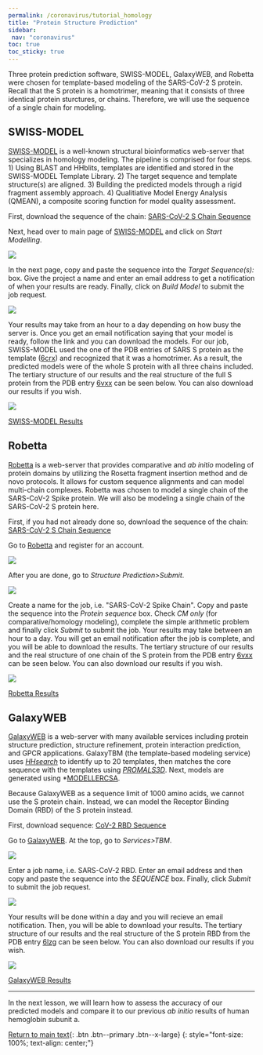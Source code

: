 ```yaml
---
permalink: /coronavirus/tutorial_homology
title: "Protein Structure Prediction"
sidebar: 
 nav: "coronavirus"
toc: true
toc_sticky: true
---
```


Three protein prediction software, SWISS-MODEL, GalaxyWEB, and Robetta were chosen for template-based modeling of the SARS-CoV-2 S protein. Recall that the S protein is a homotrimer, meaning that it consists of three identical protein sturctures, or chains. Therefore, we will use the sequence of a single chain for modeling.

## SWISS-MODEL
<a href="https://swissmodel.expasy.org/" target="_blank">SWISS-MODEL</a> is a well-known structural bioinformatics web-server that specializes in homology modeling. The pipeline is comprised for four steps. 1) Using BLAST and HHblits, templates are identified and stored in the SWISS-MODEL Template Library. 2) The target sequence and template structure(s) are aligned. 3) Building the predicted models through a rigid fragment assembly approach. 4) Qualitiative Model Energy Analysis (QMEAN), a composite scoring function for model quality assessment.

First, download the sequence of the chain: <a href="/multiscale_biological_modeling/_pages/coronavirus/files/CoV2SpikeProteinSeq.txt" download>SARS-CoV-2 S Chain Sequence</a>

Next, head over to main page of <a href="https://swissmodel.expasy.org/" target="_blank">SWISS-MODEL</a> and click on *Start Modelling*.

<img src="../_pages/coronavirus/files/HomologyTutorial/SWISS1.png">

In the next page, copy and paste the sequence into the *Target Sequence(s):* box. Give the project a name and enter an email address to get a notification of when your results are ready. Finally, click on *Build Model* to submit the job request.

<img src="../_pages/coronavirus/files/HomologyTutorial/SWISS2.png">

Your results may take from an hour to a day depending on how busy the server is. Once you get an email notification saying that your model is ready, follow the link and you can download the models. For our job, SWISS-MODEL used the one of the PDB entries of SARS S protein as the template (<a href="https://www.rcsb.org/structure/6CRX" target="_blank">6crx</a>) and recognized that it was a homotrimer. As a result, the predicted models were of the whole S protein with all three chains included. The tertiary structure of our results and the real structure of the full S protein from the PDB entry <a href="http://www.rcsb.org/structure/6VXX" target="_blank">6vxx</a> can be seen below. You can also download our results if you wish.

<img src="../_pages/coronavirus/files/HomologyTutorial/SWISSResults.png">

<a href="/multiscale_biological_modeling/_pages/coronavirus/files/SWISS_Model.zip" download>SWISS-MODEL Results</a>

## Robetta
<a href="https://robetta.bakerlab.org/" target="_blank">Robetta</a> is a web-server that provides comparative and *ab initio* modeling of protein domains by utilizing the Rosetta fragment insertion method and de novo protocols. It allows for custom sequence alignments and can model multi-chain complexes. Robetta was chosen to model a single chain of the SARS-CoV-2 Spike protein. We will also be modeling a single chain of the SARS-CoV-2 S protein here.

First, if you had not already done so, download the sequence of the chain: <a href="/multiscale_biological_modeling/_pages/coronavirus/files/CoV2SpikeProteinSeq.txt" download>SARS-CoV-2 S Chain Sequence</a>

Go to <a href="https://robetta.bakerlab.org/" target="_blank">Robetta</a> and register for an account.

<img src="../_pages/coronavirus/files/HomologyTutorial/Robetta1.png">

After you are done, go to *Structure Prediction>Submit*.

<img src="../_pages/coronavirus/files/HomologyTutorial/Robetta2.png">

Create a name for the job, i.e. "SARS-CoV-2 Spike Chain". Copy and paste the sequence into the *Protein sequence* box. Check *CM only* (for comparative/homology modeling), complete the simple arithmetic problem and finally click *Submit* to submit the job. Your results may take between an hour to a day. You will get an email notification after the job is complete, and you will be able to download the results. The tertiary structure of our results and the real structure of one chain of the S protein from the PDB entry <a href="http://www.rcsb.org/structure/6VXX" target="_blank">6vxx</a> can be seen below. You can also download our results if you wish.

<img src="../_pages/coronavirus/files/HomologyTutorial/RobettaResults.png">

<a href="/multiscale_biological_modeling/_pages/coronavirus/files/Robetta_Model.zip" download>Robetta Results</a>

## GalaxyWEB
<a href="http://galaxy.seoklab.org/" target="_blank">GalaxyWEB</a> is a web-server with many available services including protein structure prediction, structure refinement, protein interaction prediction, and GPCR applications. GalaxyTBM (the template-based modeling service) uses *<a href="https://bmcbioinformatics.biomedcentral.com/articles/10.1186/s12859-019-3019-7" target="_blank">HHsearch</a>* to identify up to 20 templates, then matches the core sequence with the templates using *<a href="http://prodata.swmed.edu/promals3d/info/promals3d_help.html" target="_blank">PROMALS3D</a>*. Next, models are generated using *<a href="https://pubmed.ncbi.nlm.nih.gov/19089941/" target="_blank">MODELLERCSA</a>.

Because GalaxyWEB as a sequence limit of 1000 amino acids, we cannot use the S protein chain. Instead, we can model the Receptor Binding Domain (RBD) of the S protein instead.

First, download sequence: 
<a href="/multiscale_biological_modeling/_pages/coronavirus/files/CoV2SpikeRBDSeq.txt" download>CoV-2 RBD Sequence</a>

Go to <a href="http://galaxy.seoklab.org/" target="_blank">GalaxyWEB</a>. At the top, go to *Services>TBM*.

<img src="../_pages/coronavirus/files/HomologyTutorial/Galaxy1.png">

Enter a job name, i.e. SARS-CoV-2 RBD. Enter an email address and then copy and paste the sequence into the *SEQUENCE* box. Finally, click *Submit* to submit the job request.

<img src="../_pages/coronavirus/files/HomologyTutorial/Galaxy2.png">

Your results will be done within a day and you will recieve an email notification. Then, you will be able to download your results. The tertiary structure of our results and the real structure of the S protein RBD from the PDB entry <a href="http://www.rcsb.org/structure/6LZG" target="_blank">6lzg</a> can be seen below. You can also download our results if you wish.

<img src="../_pages/coronavirus/files/HomologyTutorial/GalaxyResults.png">

<a href="/multiscale_biological_modeling/_pages/coronavirus/files/GalaxyWEB_Models.zip" download> GalaxyWEB Results </a>

<hr>

In the next lesson, we will learn how to assess the accuracy of our predicted models and compare it to our previous *ab initio* results of human hemoglobin subunit a.


[Return to main text](homology){: .btn .btn--primary .btn--x-large}
{: style="font-size: 100%; text-align: center;"}



